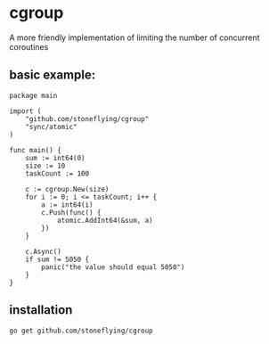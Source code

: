 # cgroup
A more friendly implementation of limiting the number of concurrent coroutines

## basic example:
```
package main

import (
	"github.com/stoneflying/cgroup"
	"sync/atomic"
)

func main() {
	sum := int64(0)
	size := 10
	taskCount := 100

	c := cgroup.New(size)
	for i := 0; i <= taskCount; i++ {
		a := int64(i)
		c.Push(func() {
			atomic.AddInt64(&sum, a)
		})
	}

	c.Async()
	if sum != 5050 {
		panic("the value should equal 5050")
	}
}
```

## installation
```
go get github.com/stoneflying/cgroup
```

